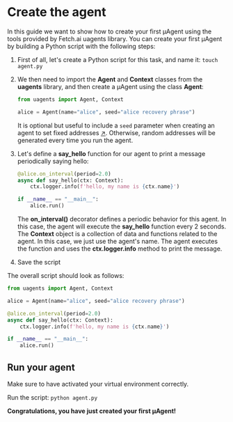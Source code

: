 # Create the agent

In this guide we want to show how to create your first μAgent using the tools provided by Fetch.ai uagents library. You can create your first μAgent by building a Python script with the following steps:

1. First of all, let's create a Python script for this task, and name it: `touch agent.py`
2. We then need to import the **Agent** and **Context** classes from the **uagents** library, and then create a μAgent using the class **Agent**:

    ```py copy
    from uagents import Agent, Context
    
    alice = Agent(name="alice", seed="alice recovery phrase")
    ```

    It is optional but useful to include a `seed` parameter when creating an agent to set fixed addresses [↗️](/docs/guides/agents/getting-uagent-address.md). Otherwise, random addresses will be generated every time you run the agent.

3. Let's define a **say_hello** function for our agent to print a message periodically saying hello:

    ```py copy
    @alice.on_interval(period=2.0)
    async def say_hello(ctx: Context):
        ctx.logger.info(f'hello, my name is {ctx.name}')
   
    if __name__ == "__main__":
        alice.run()
    ```

    The **on_interval()** decorator defines a periodic behavior for this agent. In this case, the agent will execute the **say_hello** function every 2 seconds. The **Context** object is a collection of data and functions related to the agent. In this case, we just use the agent's name. The agent executes the function and uses the **ctx.logger.info** method to print the message.
    
4. Save the script

The overall script should look as follows: 

```py copy filename="agent.py"
from uagents import Agent, Context

alice = Agent(name="alice", seed="alice recovery phrase")

@alice.on_interval(period=2.0)
async def say_hello(ctx: Context):
    ctx.logger.info(f'hello, my name is {ctx.name}')

if __name__ == "__main__":
    alice.run()
```

## Run your agent

Make sure to have activated your virtual environment correctly. 

Run the script: `python agent.py`

**Congratulations, you have just created your first μAgent!**
